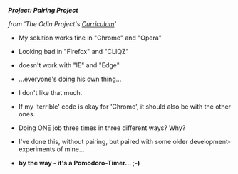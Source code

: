 ***Project: Pairing Project***

*from 'The Odin Project\'s [Curriculum](https://www.theodinproject.com/courses/web-development-101/lessons/pairing-project)'*

* My solution works fine in "Chrome" and "Opera"
* Looking bad in "Firefox" and "CLIQZ"
* doesn't work with "IE" and "Edge"

* ...everyone's doing his own thing...
* I don't like that much.

* If my 'terrible' code is okay for 'Chrome', it should also be with the other ones.
* Doing ONE job three times in three different ways? Why?

* I've done this, without pairing, but paired with some older development-experiments of mine...

* **by the way - it's a Pomodoro-Timer... ;-)**
